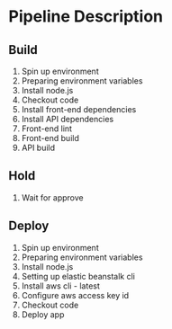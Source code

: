 # Pipeline Description

## Build
1. Spin up environment
1. Preparing environment variables
1. Install node.js
1. Checkout code
1. Install front-end dependencies
1. Install API dependencies
1. Front-end lint
1. Front-end build
1. API build

## Hold
1. Wait for approve

## Deploy
1. Spin up environment
1. Preparing environment variables
1. Install node.js
1. Setting up elastic beanstalk cli
1. Install aws cli - latest
1. Configure aws access key id
1. Checkout code
1. Deploy app